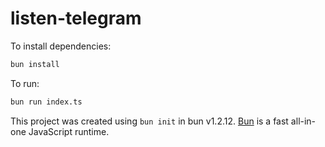# listen-telegram

To install dependencies:

```bash
bun install
```

To run:

```bash
bun run index.ts
```

This project was created using `bun init` in bun v1.2.12. [Bun](https://bun.sh) is a fast all-in-one JavaScript runtime.
